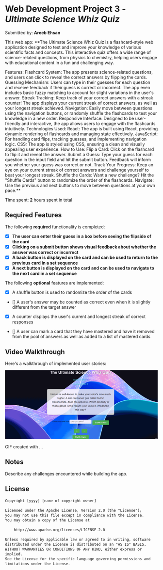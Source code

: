 # Web Development Project 3 - *Ultimate Science Whiz Quiz*

Submitted by: **Areeb Ehsan**

This web app: **The Ultimate Science Whiz Quiz is a flashcard-style web application designed to test and improve your knowledge of various scientific facts and concepts. This interactive quiz offers a wide range of science-related questions, from physics to chemistry, helping users engage with educational content in a fun and challenging way.

Features:
Flashcard System: The app presents science-related questions, and users can click to reveal the correct answers by flipping the cards.
Guessing Mechanism: Users can type in their guesses for each question and receive feedback if their guess is correct or incorrect. The app even includes basic fuzzy matching to account for slight variations in the user's answer.
Streak Tracking: Keep track of your correct answers with a streak counter! The app displays your current streak of correct answers, as well as your longest streak achieved.
Navigation: Easily move between questions using the navigation buttons, or randomly shuffle the flashcards to test your knowledge in a new order.
Responsive Interface: Designed to be user-friendly and interactive, the app allows users to engage with the flashcards intuitively.
Technologies Used:
React: The app is built using React, providing dynamic rendering of flashcards and managing state effectively.
JavaScript: For handling card flips, tracking guesses, and implementing navigation logic.
CSS: The app is styled using CSS, ensuring a clean and visually appealing user experience.
How to Use:
Flip a Card: Click on the flashcard to flip it and reveal the answer.
Submit a Guess: Type your guess for each question in the input field and hit the submit button. Feedback will inform you whether your guess was correct or not.
Track Your Progress: Keep an eye on your current streak of correct answers and challenge yourself to beat your longest streak.
Shuffle the Cards: Want a new challenge? Hit the "Shuffle Cards" button to randomize the order of the flashcards.
Navigate: Use the previous and next buttons to move between questions at your own pace.**

Time spent: **2** hours spent in total

## Required Features

The following **required** functionality is completed:

- [X] **The user can enter their guess in a box before seeing the flipside of the card**
- [X] **Clicking on a submit button shows visual feedback about whether the answer was correct or incorrect**
- [X] **A back button is displayed on the card and can be used to return to the previous card in a set sequence**
- [X] **A next button is displayed on the card and can be used to navigate to the next card in a set sequence**

The following **optional** features are implemented:

- [X] A shuffle button is used to randomize the order of the cards
- [] A user's answer may be counted as correct even when it is slightly different from the target answer
- [X] A counter displays the user's current and longest streak of correct responses
- [] A user can mark a card that they have mastered and have it removed from the pool of answers as well as added to a list of mastered cards


## Video Walkthrough

Here's a walkthrough of implemented user stories:

<img src='https://github.com/AreebEhsan/Whiz-Quiz/blob/main/Updated-Ultimate-Science-Whiz-Quiz%20Demo.gif' title='Video Walkthrough' width='' alt='Video Walkthrough' />

<!-- Replace this with whatever GIF tool you used! -->
GIF created with ...  
<!-- Recommended tools:
[Kap](https://getkap.co/) for macOS
[ScreenToGif](https://www.screentogif.com/) for Windows
[peek](https://github.com/phw/peek) for Linux. -->

## Notes

Describe any challenges encountered while building the app.

## License

    Copyright [yyyy] [name of copyright owner]

    Licensed under the Apache License, Version 2.0 (the "License");
    you may not use this file except in compliance with the License.
    You may obtain a copy of the License at

        http://www.apache.org/licenses/LICENSE-2.0

    Unless required by applicable law or agreed to in writing, software
    distributed under the License is distributed on an "AS IS" BASIS,
    WITHOUT WARRANTIES OR CONDITIONS OF ANY KIND, either express or implied.
    See the License for the specific language governing permissions and
    limitations under the License.
